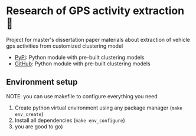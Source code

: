 # **Research of GPS activity extraction** 🚛

Project for master's dissertation paper materials about extraction of vehicle gps activities from customized clustering model

- [PyPI](https://pypi.org/project/gps-activity/): Python module with pre-built clustering models
- [GitHub](https://github.com/WasteLabs/gps_activity): Python module with pre-built clustering models

## Environment setup

NOTE: you can use makefile to configure everything you need

1. Create python virtual environment using any package manager (`make env_create`)
2. Install all dependencies (`make env_configure`)
3. you are good to go)
